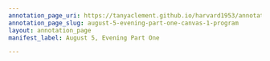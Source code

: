 ```yaml
---
annotation_page_uri: https://tanyaclement.github.io/harvard1953/annotations/august-5-evening-part-one-canvas-1-program.json
annotation_page_slug: august-5-evening-part-one-canvas-1-program
layout: annotation_page
manifest_label: August 5, Evening Part One

---
```


